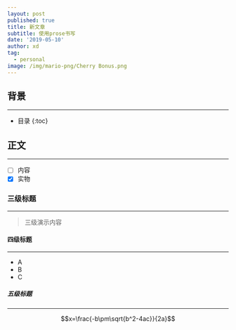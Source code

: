 ```yaml
---
layout: post
published: true
title: 新文章
subtitle: 使用prose书写
date: '2019-05-10'
author: xd
tag:
  - personal
image: /img/mario-png/Cherry Bonus.png
---
```

## 背景
---
* 目录
{:toc}
## 正文
------
- [ ] 内容
- [x] 实物

### 三级标题
------------
> 三级演示内容

#### 四级标题
---
- A
- B
- C

##### 五级标题
---


$$x=\frac{-b\pm\sqrt{b^2-4ac}}{2a}$$
